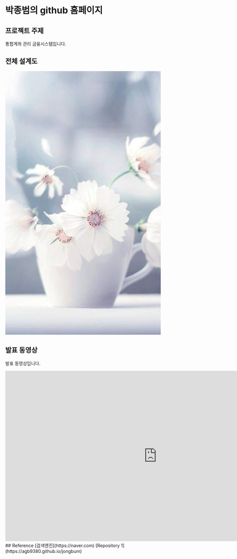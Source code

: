 # 박종범의 github 홈페이지
## 프로젝트 주제
통합계좌 관리 금융시스템입니다.
## 전체 설계도
<img src="image.jpg"/><br>

## 발표 동영상
발표 동영상입니다.
<iframe width="956" height="538" src="https://www.youtube.com/embed/8p8YfBdLgag" frameborder="0" allow="accelerometer; autoplay; clipboard-write; encrypted-media; gyroscope; picture-in-picture" allowfullscreen></iframe>
## Reference
[검색엔진](https://naver.com)
[Repository 1](https://agb9380.github.io/jongbum)
